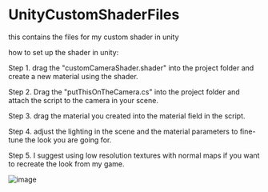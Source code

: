 # UnityCustomShaderFiles
this contains the files for my custom shader in unity



how to set up the shader in unity:

Step 1.
drag the "customCameraShader.shader" into the project folder and create a new material using the shader.


Step 2.
Drag the "putThisOnTheCamera.cs" into the project folder and attach the script to the camera in your scene.


Step 3.
drag the material you created into the material field in the script.


Step 4.
adjust the lighting in the scene and the material parameters to fine-tune the look you are going for.


Step 5.
I suggest using low resolution textures with normal maps if you want to recreate the look from my game.



![image](https://github.com/PrinterIsNotFound/UnityCustomShaderFiles/assets/75360384/5d64b01d-1336-4870-b84f-c20f34c31874)


